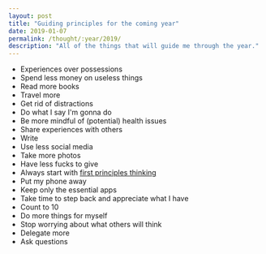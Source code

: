 ```yaml
---
layout: post
title: "Guiding principles for the coming year"
date: 2019-01-07
permalink: /thought/:year/2019/
description: "All of the things that will guide me through the year."
---
```


- Experiences over possessions
- Spend less money on useless things
- Read more books
- Travel more
- Get rid of distractions
- Do what I say I'm gonna do
- Be more mindful of (potential) health issues
- Share experiences with others
- Write
- Use less social media
- Take more photos
- Have less fucks to give
- Always start with [first principles thinking](https://www.youtube.com/watch?v=NV3sBlRgzTI)
- Put my phone away
- Keep only the essential apps
- Take time to step back and appreciate what I have
- Count to 10
- Do more things for myself
- Stop worrying about what others will think
- Delegate more
- Ask questions
